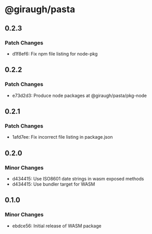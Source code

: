 # @giraugh/pasta

## 0.2.3

### Patch Changes

- d1f8ef6: Fix npm file listing for node-pkg

## 0.2.2

### Patch Changes

- e73d2d3: Produce node packages at @giraugh/pasta/pkg-node

## 0.2.1

### Patch Changes

- 1afd7ee: Fix incorrect file listing in package.json

## 0.2.0

### Minor Changes

- d434415: Use ISO8601 date strings in wasm exposed methods
- d434415: Use bundler target for WASM

## 0.1.0

### Minor Changes

- ebdce56: Initial release of WASM package
